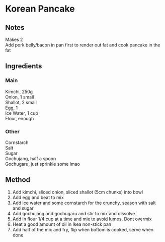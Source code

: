 # Korean Pancake

## Notes
Makes 2   
Add pork belly/bacon in pan first to render out fat and cook pancake in the fat

## Ingredients
### Main
Kimchi,     250g  
Onion,  1 small  
Shallot,    2 small  
Egg,    1  
Ice Water,  1 cup  
Flour,  enough  

### Other
Cornstarch  
Salt  
Sugar  
Gochujang,  half a spoon  
Gochugaru, just sprinkle some lmao  

## Method
1. Add kimchi, sliced onion, sliced shallot (5cm chunks) into bowl
2. Add egg and beat to mix
3. Add ice water and some cornstarch for the crunchy, season with salt and sugar
4. Add gochujang and gochugaru and stir to mix and dissolve
5. Add in flour 1/4 cup at a time and mix to avoid lumps. Dont overmix
6. Heat a good amount of oil in Ikea non-stick pan
7. Add half of the mix and fry, flip when bottom is cooked, serve when done
